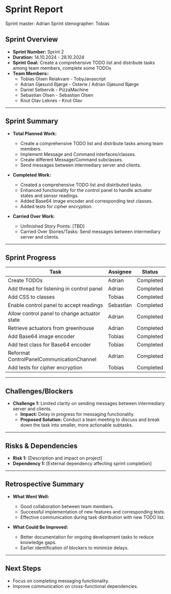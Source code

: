# **Sprint Report**

Sprint master: Adrian
Sprint stenographer: Tobias

## **Sprint Overview**
- **Sprint Number:** Sprint 2
- **Duration:** 14.10.2024 - 28.10.2024
- **Sprint Goal:** Create a comprehensive TODO list and distribute tasks among team members, complete some TODOs
- **Team Members:**:
    - Tobias Olsen Reiakvam - TobyJavascript
    - Adrian Gjøsund Bjørge - Osterie / Adrian Gjøsund Bjørge
    - Daniel Selbervik - PizzaMachine
    - Sebastian Olsen - Sebastian Olsen
    - Knut Olav Leknes - Knut Olav

---

## **Sprint Summary**
- **Total Planned Work:**
  - Create a comprehensive TODO list and distribute tasks among team members.
  - Implement Message and Command interfaces/classes.
  - Create different Message/Command subclasses.
  - Send messages between intermediary server and clients.

- **Completed Work:**
  - Created a comprehensive TODO list and distributed tasks.
  - Enhanced functionality for the control panel to handle actuator states and sensor readings.
  - Added Base64 image encoder and corresponding test classes.
  - Added tests for cipher encryption.

- **Carried Over Work:**
  - Unfinished Story Points: [TBD]
  - Carried Over Stories/Tasks: Send messages between intermediary server and clients.

---

## **Sprint Progress**
| Task                                         | Assignee          | Status       |
|----------------------------------------------|-------------------|--------------|
| Create TODOs                                 | Adrian            | Completed    |
| Add thread for listening in control panel    | Adrian            | Completed    |
| Add CSS to classes                           | Tobias            | Completed    |
| Enable control panel to accept readings      | Sebastian         | Completed    |
| Allow control panel to change actuator state | Adrian         | Completed    |
| Retrieve actuators from greenhouse           | Adrian            | Completed    |
| Add Base64 image encoder                     | Tobias            | Completed    |
| Add test class for Base64 encoder            | Tobias            | Completed    |
| Reformat ControlPanelCommunicationChannel    | Adrian            | Completed    |
| Add tests for cipher encryption              | Tobias            | Completed    |

---

## **Challenges/Blockers**
- **Challenge 1:** Limited clarity on sending messages between intermediary server and clients.
  - **Impact:** Delay in progress for messaging functionality.
  - **Proposed Solution:** Conduct a team meeting to discuss and break down the task into smaller, more actionable subtasks.

---

## **Risks & Dependencies**
- **Risk 1:** [Description and impact on project]
- **Dependency 1:** [External dependency affecting sprint completion]

---

## **Retrospective Summary**
- **What Went Well:**
  - Good collaboration between team members.
  - Successful implementation of new features and corresponding tests.
  - Effective communication during task distribution with new TODO list.

- **What Could Be Improved:**
  - Better documentation for ongoing development tasks to reduce knowledge gaps.
  - Earlier identification of blockers to minimize delays.
---

## **Next Steps**
- Focus on completing messaging functionality.
- Improve communication on cross-functional dependencies.

